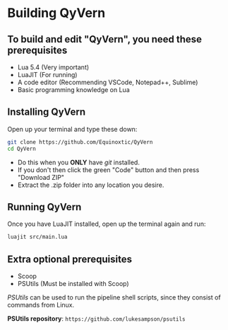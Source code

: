 # Building QyVern

## To build and edit "QyVern", you need these prerequisites

* Lua 5.4 (Very important)
* LuaJIT (For running)
* A code editor (Recommending VSCode, Notepad++, Sublime)
* Basic programming knowledge on Lua

## Installing QyVern

Open up your terminal and type these down:

``` sh
git clone https://github.com/Equinoxtic/QyVern
cd QyVern
```

* Do this when you **ONLY** have *git* installed.
* If you don't then click the green "Code" button and then press "Download ZIP"
* Extract the .zip folder into any location you desire.

## Running QyVern

Once you have LuaJIT installed, open up the terminal again and run:

``` sh
luajit src/main.lua
```

## Extra optional prerequisites

* Scoop
* PSUtils (Must be installed with Scoop)

*PSUtils* can be used to run the pipeline shell scripts, since they consist of commands from Linux.

**PSUtils repository**: ``https://github.com/lukesampson/psutils``
